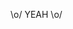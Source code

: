 \o/ YEAH \o/

<!---
Fubukimaru/Fubukimaru is a ✨ special ✨ repository because its `README.md` (this file) appears on your GitHub profile.
You can click the Preview link to take a look at your changes.
--->
